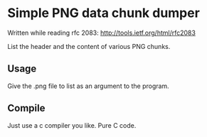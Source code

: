 Simple PNG data chunk dumper
============================

Written while reading rfc 2083:
http://tools.ietf.org/html/rfc2083

List the header and the content of various PNG
chunks.

Usage
-----

Give the .png file to list as an argument
to the program.

Compile
-------

Just use a c compiler you like. Pure C code.

